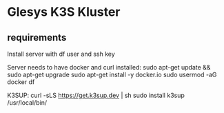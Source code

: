 # Glesys K3S Kluster

## requirements

Install server with df user and ssh key

Server needs to have docker and curl installed:
sudo apt-get update && sudo apt-get upgrade
sudo apt-get install -y docker.io
sudo usermod -aG docker df

K3SUP: 
curl -sLS https://get.k3sup.dev | sh
sudo install k3sup /usr/local/bin/
